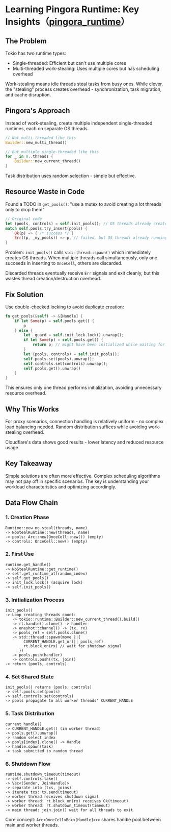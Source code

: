# Learning Pingora Runtime: Key Insights（[pingora_runtime](https://docs.rs/pingora-runtime/latest/pingora_runtime/)）

## The Problem

Tokio has two runtime types:
- Single-threaded: Efficient but can't use multiple cores
- Multi-threaded work-stealing: Uses multiple cores but has scheduling overhead

Work-stealing means idle threads steal tasks from busy ones. While clever, the "stealing" process creates overhead - synchronization, task migration, and cache disruption.

## Pingora's Approach

Instead of work-stealing, create multiple independent single-threaded runtimes, each on separate OS threads.

```rust
// Not multi-threaded like this
Builder::new_multi_thread()

// But multiple single-threaded like this
for _ in 0..threads {
    Builder::new_current_thread()
}
```

Task distribution uses random selection - simple but effective.

## Resource Waste in Code

Found a TODO in `get_pools()`: "use a mutex to avoid creating a lot threads only to drop them"

```rust
// Original code
let (pools, controls) = self.init_pools(); // OS threads already created
match self.pools.try_insert(pools) {
    Ok(p) => { /* success */ }
    Err((p, _my_pools)) => p, // failed, but OS threads already running
}
```

Problem: `init_pools()` calls `std::thread::spawn()` which immediately creates OS threads. When multiple threads call simultaneously, only one succeeds in inserting to `OnceCell`, others are discarded.

Discarded threads eventually receive `Err` signals and exit cleanly, but this wastes thread creation/destruction overhead.

## Fix Solution

Use double-checked locking to avoid duplicate creation:

```rust
fn get_pools(&self) -> &[Handle] {
    if let Some(p) = self.pools.get() {
        p
    } else {
        let _guard = self.init_lock.lock().unwrap();
        if let Some(p) = self.pools.get() {
            return p; // might have been initialized while waiting for lock
        }
        let (pools, controls) = self.init_pools();
        self.pools.set(pools).unwrap();
        self.controls.set(controls).unwrap();
        self.pools.get().unwrap()
    }
}
```

This ensures only one thread performs initialization, avoiding unnecessary resource overhead.

## Why This Works

For proxy scenarios, connection handling is relatively uniform - no complex load balancing needed. Random distribution suffices while avoiding work-stealing overhead.

Cloudflare's data shows good results - lower latency and reduced resource usage.

## Key Takeaway

Simple solutions are often more effective. Complex scheduling algorithms may not pay off in specific scenarios. The key is understanding your workload characteristics and optimizing accordingly.

## Data Flow Chain

### 1. Creation Phase
```
Runtime::new_no_steal(threads, name)
-> NoStealRuntime::new(threads, name)
-> pools: Arc::new(OnceCell::new()) (empty)
-> controls: OnceCell::new() (empty)
```

### 2. First Use
```
runtime.get_handle()
-> NoStealRuntime::get_runtime()
-> self.get_runtime_at(random_index)
-> self.get_pools()
-> init_lock.lock() (acquire lock)
-> self.init_pools()
```

### 3. Initialization Process
```
init_pools()
-> Loop creating threads count:
   -> tokio::runtime::Builder::new_current_thread().build()
   -> rt.handle().clone() -> handler
   -> oneshot::channel() -> (tx, rx)
   -> pools_ref = self.pools.clone()
   -> std::thread::spawn(move ||{
        CURRENT_HANDLE.get_or(|| pools_ref)
        rt.block_on(rx) // wait for shutdown signal
      })
   -> pools.push(handler)
   -> controls.push((tx, join))
-> return (pools, controls)
```

### 4. Set Shared State
```
init_pools() returns (pools, controls)
-> self.pools.set(pools)
-> self.controls.set(controls)
-> pools propagate to all worker threads' CURRENT_HANDLE
```

### 5. Task Distribution
```
current_handle()
-> CURRENT_HANDLE.get() (in worker thread)
-> pools.get().unwrap()
-> random select index
-> pools[index].clone() -> Handle
-> handle.spawn(task)
-> task submitted to random thread
```

### 6. Shutdown Flow
```
runtime.shutdown_timeout(timeout)
-> self.controls.take()
-> Vec<(Sender, JoinHandle)>
-> separate into (txs, joins)
-> iterate txs: tx.send(timeout)
-> worker thread receives shutdown signal
-> worker thread: rt.block_on(rx) receives Ok(timeout)
-> worker thread: rt.shutdown_timeout(timeout)
-> main thread: join.join() wait for all threads to exit
```

Core concept: `Arc<OnceCell<Box<[Handle]>>>` shares handle pool between main and worker threads.